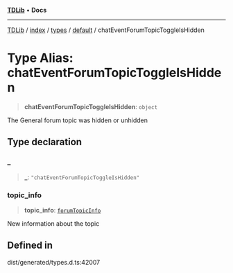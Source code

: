 [**TDLib**](../../../../../../README.md) • **Docs**

***

[TDLib](../../../../../../modules.md) / [index](../../../../../README.md) / [types](../../../README.md) / [default](../README.md) / chatEventForumTopicToggleIsHidden

# Type Alias: chatEventForumTopicToggleIsHidden

> **chatEventForumTopicToggleIsHidden**: `object`

The General forum topic was hidden or unhidden

## Type declaration

### \_

> **\_**: `"chatEventForumTopicToggleIsHidden"`

### topic\_info

> **topic\_info**: [`forumTopicInfo`](forumTopicInfo.md)

New information about the topic

## Defined in

dist/generated/types.d.ts:42007
